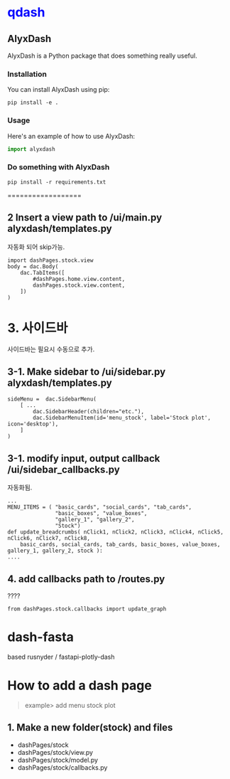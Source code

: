 # <span style="color:blue"> qdash </span>

## AlyxDash
AlyxDash is a Python package that does something really useful.

### Installation
You can install AlyxDash using pip:
```shell
pip install -e .
```

### Usage
Here's an example of how to use AlyxDash:
```python
import alyxdash
```

###  Do something with AlyxDash
```shell
pip install -r requirements.txt
```
==================
## 2 Insert a view path to /ui/main.py    alyxdash/templates.py

자동화 되어 skip가능.
```
import dashPages.stock.view
body = dac.Body(
    dac.TabItems([
        #dashPages.home.view.content,
        dashPages.stock.view.content,
    ])
)
```
# 3. 사이드바
사이드바는 필요시 수동으로 추가.
## 3-1. Make sidebar to /ui/sidebar.py   alyxdash/templates.py
```
sideMenu = 	dac.SidebarMenu(
    [ ...
        dac.SidebarHeader(children="etc."),
        dac.SidebarMenuItem(id='menu_stock', label='Stock plot',  icon='desktop'),
    ]
)
```

## 3-1. modify input, output callback /ui/sidebar_callbacks.py
자동화됨.
```
...
MENU_ITEMS = ( "basic_cards", "social_cards", "tab_cards",
               "basic_boxes", "value_boxes",
               "gallery_1", "gallery_2",
               "Stock")
def update_breadcrumbs( nClick1, nClick2, nClick3, nClick4, nClick5, nClick6, nClick7, nClick8,
    basic_cards, social_cards, tab_cards, basic_boxes, value_boxes, gallery_1, gallery_2, stock ):
....

```




## 4. add callbacks path to /routes.py
????
```
from dashPages.stock.callbacks import update_graph
```


# dash-fasta
based rusnyder / fastapi-plotly-dash

# How to add a dash page
> example> add menu stock plot
## 1. Make a new folder(stock) and files
- dashPages/stock
- dashPages/stock/view.py
- dashPages/stock/model.py
- dashPages/stock/callbacks.py